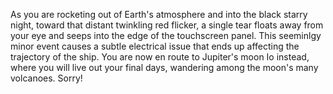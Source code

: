 As you are rocketing out of Earth's atmosphere and into the black starry night, toward that distant twinkling red flicker, 
a single tear floats away from your eye and seeps into the edge of the touchscreen panel. This seeminlgy minor event
causes a subtle electrical issue that ends up affecting the trajectory of the ship. You are now en route to Jupiter's moon
Io instead, where you will live out your final days, wandering among the moon's many volcanoes.  Sorry!